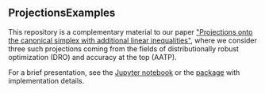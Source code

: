 ## ProjectionsExamples

This repository is a complementary material to our paper ["Projections onto the canonical simplex with additional linear inequalities"](https://arxiv.org/abs/1905.03488), where we consider three such projections coming from the fields of distributionally robust optimization (DRO) and accuracy at the top (AATP).

For a brief presentation, see the [Jupyter notebook](https://github.com/VaclavMacha/ProjectionsExamples/blob/master/examples.ipynb) or the [package](https://github.com/VaclavMacha/Projections) with implementation details.
